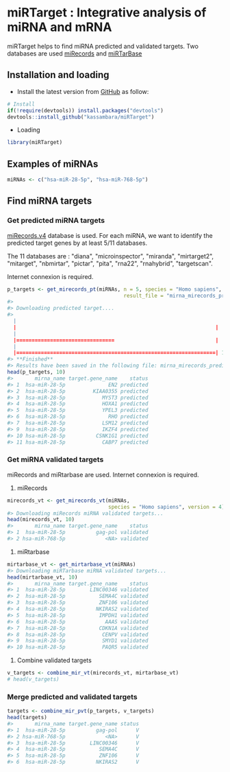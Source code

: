 <!-- README.md is generated from README.Rmd. Please edit that file -->
miRTarget : Integrative analysis of miRNA and mRNA
==================================================

miRTarget helps to find miRNA predicted and validated targets. Two databases are used [miRecords](http://c1.accurascience.com/miRecords/) and [miRTarBase](http://mirtarbase.mbc.nctu.edu.tw)

Installation and loading
------------------------

-   Install the latest version from [GitHub](https://github.com/kassambara/miRTarget) as follow:

``` r
# Install
if(!require(devtools)) install.packages("devtools")
devtools::install_github("kassambara/miRTarget")
```

-   Loading

``` r
library(miRTarget)
```

Examples of miRNAs
------------------

``` r
miRNAs <- c("hsa-miR-28-5p", "hsa-miR-768-5p")
```

Find miRNA targets
------------------

### Get predicted miRNA targets

[miRecords.v4](c1.accurascience.com/miRecords/) database is used. For each miRNA, we want to identify the predicted target genes by at least 5/11 databases.

The 11 databases are : "diana", "microinspector", "miranda", "mirtarget2", "mitarget", "nbmirtar", "pictar", "pita", "rna22", "rnahybrid", "targetscan".

Internet connexion is required.

``` r
p_targets <- get_mirecords_pt(miRNAs, n = 5, species = "Homo sapiens",
                                      result_file = "mirna_mirecords_predicted_targets.txt")
#> 
#> Downloading predicted target....
#> 
  |                                                                       
  |                                                                 |   0%
  |                                                                       
  |================================                                 |  50%
  |                                                                       
  |=================================================================| 100%
#> **Finished**
#> Results have been saved in the following file: mirna_mirecords_predicted_targets.txt
head(p_targets, 10)
#>       mirna_name target.gene_name    status
#> 1  hsa-miR-28-5p              EN2 predicted
#> 2  hsa-miR-28-5p         KIAA0355 predicted
#> 3  hsa-miR-28-5p            MYST3 predicted
#> 4  hsa-miR-28-5p            HOXA1 predicted
#> 5  hsa-miR-28-5p            YPEL3 predicted
#> 6  hsa-miR-28-5p              RHO predicted
#> 7  hsa-miR-28-5p            LSM12 predicted
#> 9  hsa-miR-28-5p            IKZF4 predicted
#> 10 hsa-miR-28-5p          CSNK1G1 predicted
#> 11 hsa-miR-28-5p            CABP7 predicted
```

### Get miRNA validated targets

miRecords and miRtarbase are used. Internet connexion is required.

1.  miRecords

``` r
mirecords_vt <- get_mirecords_vt(miRNAs, 
                                 species = "Homo sapiens", version = 4)
#> Downloading miRecords miRNA validated targets...
head(mirecords_vt, 10)
#>       mirna_name target.gene_name    status
#> 1  hsa-miR-28-5p          gag-pol validated
#> 2 hsa-miR-768-5p             <NA> validated
```

1.  miRtarbase

``` r
mirtarbase_vt <- get_mirtarbase_vt(miRNAs)
#> Downloading miRTarbase miRNA validated targets...
head(mirtarbase_vt, 10)
#>       mirna_name target.gene_name    status
#> 1  hsa-miR-28-5p        LINC00346 validated
#> 2  hsa-miR-28-5p           SEMA4C validated
#> 3  hsa-miR-28-5p           ZNF106 validated
#> 4  hsa-miR-28-5p          NKIRAS2 validated
#> 5  hsa-miR-28-5p           IMPDH1 validated
#> 6  hsa-miR-28-5p             AAAS validated
#> 7  hsa-miR-28-5p           CDKN1A validated
#> 8  hsa-miR-28-5p            CENPV validated
#> 9  hsa-miR-28-5p            SMYD1 validated
#> 10 hsa-miR-28-5p            PAQR5 validated
```

1.  Combine validated targets

``` r
v_targets <- combine_mir_vt(mirecords_vt, mirtarbase_vt)
# head(v_targets) 
```

### Merge predicted and validated targets

``` r
targets <- combine_mir_pvt(p_targets, v_targets)
head(targets)
#>       mirna_name target.gene_name status
#> 1  hsa-miR-28-5p          gag-pol      V
#> 2 hsa-miR-768-5p             <NA>      V
#> 3  hsa-miR-28-5p        LINC00346      V
#> 4  hsa-miR-28-5p           SEMA4C      V
#> 5  hsa-miR-28-5p           ZNF106      V
#> 6  hsa-miR-28-5p          NKIRAS2      V
```
